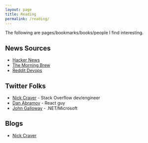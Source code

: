 ```yaml
---
layout: page
title: Reading
permalink: /reading/
---
```


The following are pages/bookmarks/books/people I find interesting.

## News Sources

- [Hacker News](http://news.ycombinator.com/)
- [The Morning Brew](http://blog.cwa.me.uk/)
- [Reddit Devops](https://www.reddit.com/r/devops/)

## Twitter Folks

- [Nick Craver](https://twitter.com/Nick_Craver) - Stack Overflow dev/engineer
- [Dan Abramov](https://twitter.com/dan_abramov) - React guy
- [John Galloway](https://twitter.com/jongalloway) - .NET/Microsoft

## Blogs

- [Nick Craver](https://nickcraver.com/blog/)